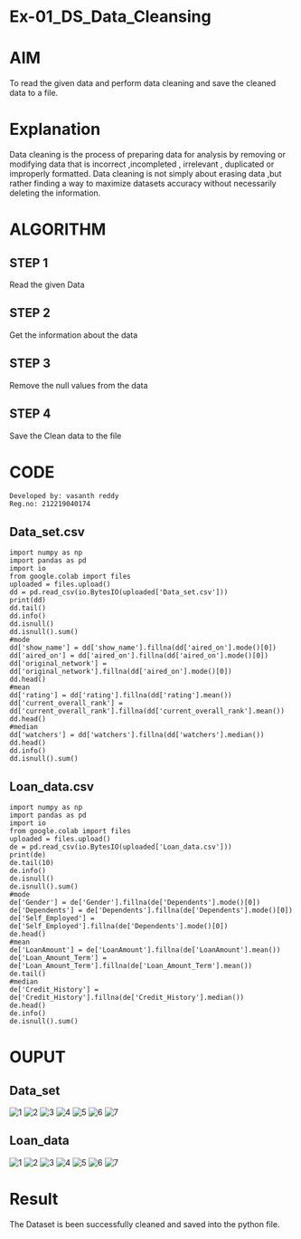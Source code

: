 # Ex-01_DS_Data_Cleansing
# AIM
To read the given data and perform data cleaning and save the cleaned data to a file.

# Explanation
Data cleaning is the process of preparing data for analysis by removing or modifying data that is incorrect ,incompleted , irrelevant , duplicated or improperly formatted. Data cleaning is not simply about erasing data ,but rather finding a way to maximize datasets accuracy without necessarily deleting the information.

# ALGORITHM
## STEP 1
Read the given Data

## STEP 2
Get the information about the data

## STEP 3
Remove the null values from the data

## STEP 4
Save the Clean data to the file

# CODE
~~~
Developed by: vasanth reddy
Reg.no: 212219040174
~~~

## Data_set.csv
~~~
import numpy as np
import pandas as pd
import io
from google.colab import files
uploaded = files.upload()
dd = pd.read_csv(io.BytesIO(uploaded['Data_set.csv']))
print(dd)
dd.tail()
dd.info()
dd.isnull()
dd.isnull().sum()
#mode
dd['show_name'] = dd['show_name'].fillna(dd['aired_on'].mode()[0])
dd['aired_on'] = dd['aired_on'].fillna(dd['aired_on'].mode()[0])
dd['original_network'] = dd['original_network'].fillna(dd['aired_on'].mode()[0])
dd.head()
#mean
dd['rating'] = dd['rating'].fillna(dd['rating'].mean())
dd['current_overall_rank'] = dd['current_overall_rank'].fillna(dd['current_overall_rank'].mean())
dd.head()
#median
dd['watchers'] = dd['watchers'].fillna(dd['watchers'].median())
dd.head()
dd.info()
dd.isnull().sum()
~~~

## Loan_data.csv
~~~
import numpy as np
import pandas as pd
import io
from google.colab import files
uploaded = files.upload()
de = pd.read_csv(io.BytesIO(uploaded['Loan_data.csv']))
print(de)
de.tail(10)
de.info()
de.isnull()
de.isnull().sum()
#mode
de['Gender'] = de['Gender'].fillna(de['Dependents'].mode()[0])
de['Dependents'] = de['Dependents'].fillna(de['Dependents'].mode()[0])
de['Self_Employed'] = de['Self_Employed'].fillna(de['Dependents'].mode()[0])
de.head()
#mean
de['LoanAmount'] = de['LoanAmount'].fillna(de['LoanAmount'].mean())
de['Loan_Amount_Term'] = de['Loan_Amount_Term'].fillna(de['Loan_Amount_Term'].mean())
de.tail()
#median
de['Credit_History'] = de['Credit_History'].fillna(de['Credit_History'].median())
de.head()
de.info()
de.isnull().sum()
~~~

# OUPUT
## Data_set
![1](https://user-images.githubusercontent.com/53014593/188911025-7ff03656-af23-423a-a144-64b6a3dcab95.png)
![2](https://user-images.githubusercontent.com/53014593/188911117-9e2e50a7-13c4-437d-a44e-afb42ba9aed3.png)
![3](https://user-images.githubusercontent.com/53014593/188911205-0928f901-700f-4f35-b76b-a213c9ded387.png)
![4](https://user-images.githubusercontent.com/53014593/188911309-93110a20-1069-4208-b931-1d96eaeed24b.png)
![5](https://user-images.githubusercontent.com/53014593/188911358-137b4577-b341-4759-ab71-4c1954bbeee3.png)
![6](https://user-images.githubusercontent.com/53014593/188911382-4fce6ee5-7be6-4318-988a-2a20c0d720bb.png)
![7](https://user-images.githubusercontent.com/53014593/188911413-2c531e95-e135-4d99-bf14-ad991f9cf5ac.png)
## Loan_data
![1](https://user-images.githubusercontent.com/53014593/188911528-e051c57f-93a7-454f-9ca8-6c7d6a9274a6.png)
![2](https://user-images.githubusercontent.com/53014593/188911635-32310c5b-8846-4b63-8ae0-4ee28558b7ac.png)
![3](https://user-images.githubusercontent.com/53014593/188911687-8007a153-8d45-4f65-9d43-1ddf43f60c5f.png)
![4](https://user-images.githubusercontent.com/53014593/188911721-72e33f9b-2d5c-48ba-838f-7918e8f68044.png)
![5](https://user-images.githubusercontent.com/53014593/188911756-605d2211-f238-4003-8461-b42460b7ec74.png)
![6](https://user-images.githubusercontent.com/53014593/188911784-08bc04ee-5f7b-4868-9b69-c65675a7b8cc.png)
![7](https://user-images.githubusercontent.com/53014593/188911809-3093186a-17c2-471e-9c97-1a21a2d73276.png)

# Result
The Dataset is been successfully cleaned and saved into the python file.

